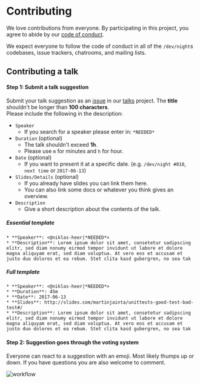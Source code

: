 # Contributing

We love contributions from everyone.
By participating in this project,
you agree to abide by our [code of conduct].



We expect everyone to follow the code of conduct in all
of the `/dev/night`s codebases, issue trackers, chatrooms, and mailing lists.

## Contributing a talk

#### Step 1: Submit a talk suggestion

Submit your talk suggestion as an [issue] in our [talks] project. The __title__ shouldn't be longer than __100 characters__.<br>
Please include the following in the description:
* `Speaker`
    - If you search for a speaker please enter in: `*NEEDED*`
* `Duration` (optional)
    - The talk shouldn't exceed __1h__.
    - Please use `m` for minutes and `h` for hour.
* `Date` (optional)
    - If you want to present it at a specific date. (e.g. `/dev/night #010`, `next time` or `2017-06-13`)
* `Slides/Details` (optional)
    - If you already have slides you can link them here.
    - You can also link some docs or whatever you think gives an overview.
* `Description`
    - Give a short description about the contents of the talk.

##### Essential template

```
* **Speaker**: <@niklas-heer|*NEEDED*>
* **Description**: Lorem ipsum dolor sit amet, consetetur sadipscing elitr, sed diam nonumy eirmod tempor invidunt ut labore et dolore magna aliquyam erat, sed diam voluptua. At vero eos et accusam et justo duo dolores et ea rebum. Stet clita kasd gubergren, no sea tak
```

##### Full template
```
* **Speaker**: <@niklas-heer|*NEEDED*>
* **Duration**: 45m
* **Date**: 2017-06-13
* **Slides**: http://slides.com/martinjainta/unittests-good-test-bad-test#/
* **Description**: Lorem ipsum dolor sit amet, consetetur sadipscing elitr, sed diam nonumy eirmod tempor invidunt ut labore et dolore magna aliquyam erat, sed diam voluptua. At vero eos et accusam et justo duo dolores et ea rebum. Stet clita kasd gubergren, no sea tak
```

#### Step 2: Suggestion goes through the voting system

Everyone can react to a suggestion with an emoji. Most likely thumps up or down. If you have questions you are also welcome to comment.

![workflow](https://raw.github.com/dev-night/talks/master/assets/img/reactions.png "React with emojis.")



[issue]: https://github.com/dev-night/talks/issues
[code of conduct]: https://tradebyte.github.io/Code-of-Conduct/
[talks]: https://github.com/dev-night/talks
